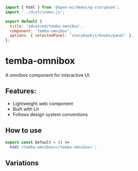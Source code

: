 ```js script
import { html } from '@open-wc/demoing-storybook';
import '../dist/index.js';

export default {
  title: 'advanced/temba-omnibox',
  component: 'temba-omnibox',
  options: { selectedPanel: 'storybookjs/knobs/panel' },
};
```

# temba-omnibox

A omnibox component for interactive UI.

## Features:

- Lightweight web component
- Built with Lit
- Follows design system conventions

## How to use

```js preview-story
export const Default = () =>
  html`<temba-omnibox></temba-omnibox>`;
```

## Variations


